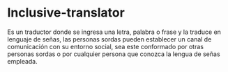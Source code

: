 # Inclusive-translator
Es un traductor donde se ingresa una letra, palabra o frase y la traduce en lenguaje de señas, las personas sordas pueden establecer un canal de comunicación con su entorno social, sea este conformado por otras personas sordas o por cualquier persona que conozca la lengua de señas empleada. 
